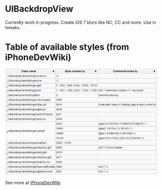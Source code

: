 UIBackdropView
=====================

Currently work in progress. Create iOS 7 blurs like NC, CC and more. Use in tweaks.

Table of available styles (from iPhoneDevWiki)
=====================
![](table.png)

See more at [iPhoneDevWiki](http://iphonedevwiki.net/index.php/UIBackdropView)
